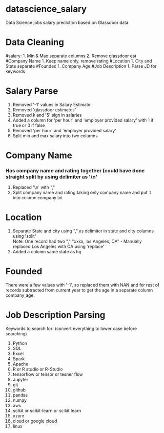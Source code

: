 # datascience_salary
Data Science jobs salary prediction based on Glassdoor data

# Data Cleaning
  #salary:
    1. Min & Max separate columns
    2. Remove glassdoor est
#Company Name
    1. Keep name only, remove rating
#Location
    1. City and State separate
#Founded
    1. Company Age
#Job Description
    1. Parse JD for keywords

# Salary Parse
1. Removed '-1' values in Salary Estimate
2. Removed 'glassdoor estimates'
3. Removed k and '$' sign in salaries
4. Added a column for 'per hour' and 'employer provided salary' with 1 if true or 0 if false
5. Removed 'per hour' and 'employer provided salary'
6. Split min and max salary into two columns

# Company Name 
  ### Has company name and rating together (could have done straight split by using delimiter as '\n'
1. Replaced '\n' with ","
2. Split company name and rating taking only company name and put it into column company txt

# Location
1. Separate State and city using "," as delimiter in state and city columns using 'split' <br/>
Note: One record had two "," "xxxx, los Angeles, CA" - Manually replaced Los Angeles with CA using 'replace'
2. Added a column same state as hq

# Founded
There were a few values with '-1', so replaced them with NAN and for rest of records subtracted from current year to get the age in a separate column company_age.

# Job Description Parsing
Keywords to search for: (convert everything to lower case before searching)
  1. Python
  2. SQL
  3. Excel
  4. Spark
  5. Apache
  6. R or R studio or R-Studio
  7. tensorflow or tensor or tesner flow
  8. Jupyter
  9. git
  10. github
  11. pandas
  12. numpy
  13. aws
  14. scikit or scikit-learn or scikit learn
  15. azure
  16. cloud or google cloud
  17. linux


    
